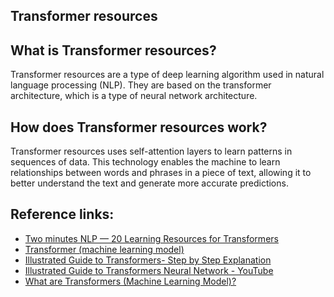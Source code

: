 ## Transformer resources

## What is Transformer resources?
Transformer resources are a type of deep learning algorithm used in natural language processing (NLP). They are based on the transformer architecture, which is a type of neural network architecture.

## How does Transformer resources work?

Transformer resources uses self-attention layers  to learn patterns in sequences of data. This technology enables the machine to learn relationships between words and phrases in a piece of text, allowing it to better understand the text and generate more accurate predictions. 

## Reference links:
- [Two minutes NLP — 20 Learning Resources for Transformers](https://medium.com/nlplanet/two-minutes-nlp-20-learning-resources-for-transformers-1bbff88b7524#:~:text=A%20Transformer%20is%20a%20deep,%2Dterm%20memory%20(LSTM).)
- [Transformer (machine learning model)](https://en.wikipedia.org/wiki/Transformer_(machine_learning_model))
- [Illustrated Guide to Transformers- Step by Step Explanation](https://towardsdatascience.com/illustrated-guide-to-transformers-step-by-step-explanation-f74876522bc0)
- [Illustrated Guide to Transformers Neural Network - YouTube](https://youtu.be/4Bdc55j80l8)
- [What are Transformers (Machine Learning Model)?](https://youtu.be/ZXiruGOCn9s)
